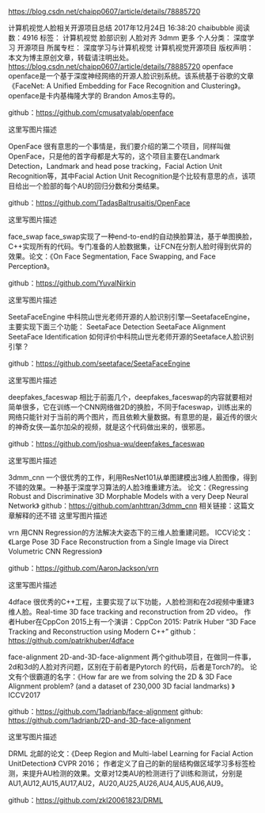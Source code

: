https://blog.csdn.net/chaipp0607/article/details/78885720

计算机视觉人脸相关开源项目总结
2017年12月24日 16:38:20 chaibubble 阅读数：4916 标签： 计算机视觉 脸部识别 人脸对齐 3dmm  更多
个人分类： 深度学习 开源项目
所属专栏： 深度学习与计算机视觉 计算机视觉开源项目
版权声明：本文为博主原创文章，转载请注明出处。	https://blog.csdn.net/chaipp0607/article/details/78885720
openface
openface是一个基于深度神经网络的开源人脸识别系统。该系统基于谷歌的文章《FaceNet: A Unified Embedding for Face Recognition and Clustering》。openface是卡内基梅隆大学的 Brandon Amos主导的。

github：https://github.com/cmusatyalab/openface

这里写图片描述

OpenFace
很有意思的一个事情是，我们要介绍的第二个项目，同样叫做OpenFace，只是他的首字母都是大写的，这个项目主要在Landmark Detection，Landmark and head pose tracking，Facial Action Unit Recognition等，其中Facial Action Unit Recognition是个比较有意思的点，该项目给出一个脸部的每个AU的回归分数和分类结果。

github：https://github.com/TadasBaltrusaitis/OpenFace

这里写图片描述

face_swap
face_swap实现了一种end-to-end的自动换脸算法，基于单图换脸，C++实现所有的代码。专门准备的人脸数据集，让FCN在分割人脸时得到优异的效果。论文：《On Face Segmentation, Face Swapping, and Face Perception》。

github：https://github.com/YuvalNirkin

这里写图片描述

SeetaFaceEngine
中科院山世光老师开源的人脸识别引擎—SeetafaceEngine，主要实现下面三个功能： 
SeetaFace Detection 
SeetaFace Alignment 
SeetaFace Identification 
如何评价中科院山世光老师开源的Seetaface人脸识别引擎？

github：https://github.com/seetaface/SeetaFaceEngine

这里写图片描述

deepfakes_faceswap
相比于前面几个，deepfakes_faceswap的内容就要相对简单很多，它在训练一个CNN网络做2D的换脸，不同于faceswap，训练出来的网络只能针对于当前的两个图片，而且依赖大量数据。有意思的是，最近传的很火的神奇女侠—盖尔加朵的视频，就是这个代码做出来的，很邪恶。

github：https://github.com/joshua-wu/deepfakes_faceswap

这里写图片描述

3dmm_cnn
一个很优秀的工作，利用ResNet101从单图建模出3维人脸图像，得到不错的效果。一种基于深度学习算法的人脸3维重建方法。 
论文：《Regressing Robust and Discriminative 3D Morphable Models with a very Deep Neural Network》 
github：https://github.com/anhttran/3dmm_cnn 
相关链接：这篇文章解释的还不错 
这里写图片描述

vrn
用CNN Regression的方法解决大姿态下的三维人脸重建问题。 
ICCV论文：《Large Pose 3D Face Reconstruction from a Single Image via Direct Volumetric CNN Regression》

github：https://github.com/AaronJackson/vrn

这里写图片描述

4dface
很优秀的C++工程，主要实现了以下功能，人脸检测和在2d视频中重建3维人脸。Real-time 3D face tracking and reconstruction from 2D video。 
作者Huber在CppCon 2015上有一个演讲：CppCon 2015: Patrik Huber “3D Face Tracking and Reconstruction using Modern C++” 
github：https://github.com/patrikhuber/4dface

face-alignment
2D-and-3D-face-alignment
两个github项目，在做同一件事，2d和3d的人脸对齐问题，区别在于前者是Pytorch 的代码，后者是Torch7的。 
论文有个很霸道的名字：《How far are we from solving the 2D & 3D Face Alignment problem? (and a dataset of 230,000 3D facial landmarks) 》ICCV2017

github：https://github.com/1adrianb/face-alignment 
github: https://github.com/1adrianb/2D-and-3D-face-alignment

这里写图片描述

DRML
北邮的论文：《Deep Region and Multi-label Learning for Facial Action UnitDetection》 CVPR 2016； 
作者定义了自己的新的层结构做区域学习多标签检测，来提升AU检测的效果。文章对12类AU的检测进行了训练和测试，分别是AU1,AU12,AU15,AU17,AU2，AU20,AU25,AU26,AU4,AU5,AU6,AU9。

github：https://github.com/zkl20061823/DRML